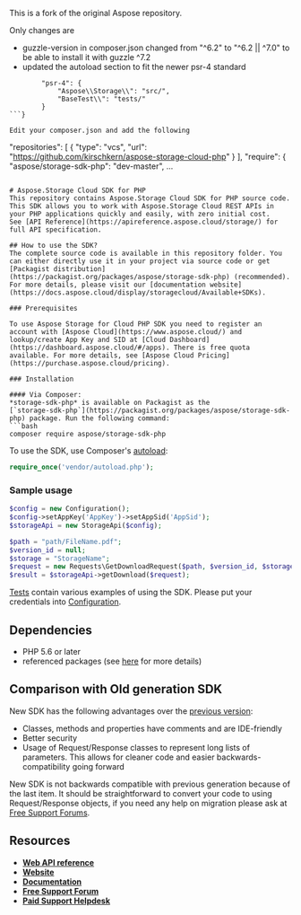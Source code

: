 This is a fork of the original Aspose repository.

Only changes are 
* guzzle-version in composer.json changed from "^6.2" to "^6.2 || ^7.0" to be able to install it with guzzle ^7.2
* updated the autoload section to fit the newer psr-4 standard
```"autoload": {
        "psr-4": {
            "Aspose\\Storage\\": "src/",
            "BaseTest\\": "tests/"
        }
```}

Edit your composer.json and add the following
```
"repositories": [
        {
            "type": "vcs",
            "url": "https://github.com/kirschkern/aspose-storage-cloud-php"
        }
    ],
    "require": {
        "aspose/storage-sdk-php": "dev-master",
        ...
```

# Aspose.Storage Cloud SDK for PHP
This repository contains Aspose.Storage Cloud SDK for PHP source code. This SDK allows you to work with Aspose.Storage Cloud REST APIs in your PHP applications quickly and easily, with zero initial cost.
See [API Reference](https://apireference.aspose.cloud/storage/) for full API specification.

## How to use the SDK?
The complete source code is available in this repository folder. You can either directly use it in your project via source code or get [Packagist distribution](https://packagist.org/packages/aspose/storage-sdk-php) (recommended). For more details, please visit our [documentation website](https://docs.aspose.cloud/display/storagecloud/Available+SDKs).

### Prerequisites

To use Aspose Storage for Cloud PHP SDK you need to register an account with [Aspose Cloud](https://www.aspose.cloud/) and lookup/create App Key and SID at [Cloud Dashboard](https://dashboard.aspose.cloud/#/apps). There is free quota available. For more details, see [Aspose Cloud Pricing](https://purchase.aspose.cloud/pricing).

### Installation

#### Via Composer:
*storage-sdk-php* is available on Packagist as the
[`storage-sdk-php`](https://packagist.org/packages/aspose/storage-sdk-php) package. Run the following command:
```bash
composer require aspose/storage-sdk-php
```

To use the SDK, use Composer's [autoload](https://getcomposer.org/doc/00-intro.md#autoloading):

```php
require_once('vendor/autoload.php');
```

### Sample usage

```php
$config = new Configuration();
$config->setAppKey('AppKey')->setAppSid('AppSid');
$storageApi = new StorageApi($config);

$path = "path/FileName.pdf";
$version_id = null;
$storage = "StorageName";
$request = new Requests\GetDownloadRequest($path, $version_id, $storage);
$result = $storageApi->getDownload($request);
```
      
[Tests](tests/Aspose/Storage) contain various examples of using the SDK.
Please put your credentials into [Configuration](src/Aspose/Storage/Configuration.php).

## Dependencies
- PHP 5.6 or later
- referenced packages (see [here](composer.json) for more details)

## Comparison with Old generation SDK
New SDK has the following advantages over the [previous version](https://github.com/aspose-storage/Aspose.Storage-for-Cloud):
+ Classes, methods and properties have comments and are IDE-friendly
+ Better security
+ Usage of Request/Response classes to represent long lists of parameters. This allows for cleaner code and easier backwards-compatibility going forward

New SDK is not backwards compatible with previous generation because of the last item. It should be straightforward to convert your code to using Request/Response objects, if you need any help on migration please ask at [Free Support Forums](https://forum.aspose.cloud/).

## Resources
+ [**Web API reference**](https://apireference.aspose.cloud/storage/)
+ [**Website**](https://www.aspose.cloud/)
+ [**Documentation**](https://docs.aspose.cloud/display/storagecloud/Home)
+ [**Free Support Forum**](https://forum.aspose.cloud/c/storage)
+ [**Paid Support Helpdesk**](https://helpdesk.aspose.cloud/)
